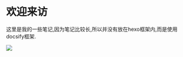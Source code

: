 # 欢迎来访

这里是我的一些笔记,因为笔记比较长,所以并没有放在hexo框架内,而是使用docsify框架.

![](https://image.wxydejoy.top/utool/2022-08-14/1660465614033.png)
